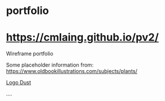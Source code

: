 # portfolio

<h1>
<a href="https://cmlaing.github.io/pv2/">
https://cmlaing.github.io/pv2/ </a>
</h1>

Wireframe portfolio

Some placeholder information from:
<a href="https://www.oldbookillustrations.com/subjects/plants/">
https://www.oldbookillustrations.com/subjects/plants/ </a>

<a href="https://www.logodust.com/"> Logo Dust </a>
  

....


 
